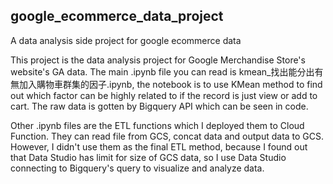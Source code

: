 ## google_ecommerce_data_project
A data analysis side project for google ecommerce data

This project is the data analysis project for Google Merchandise Store's website's GA data.
The main .ipynb file you can read is kmean_找出能分出有無加入購物車群集的因子.ipynb, 
the notebook is to use KMean method to find out which factor can be highly related to if the record is just view or add to cart.
The raw data is gotten by Bigquery API which can be seen in code.

Other .ipynb files are the ETL functions which I deployed them to Cloud Function.
They can read file from GCS, concat data and output data to GCS.
However, I didn't use them as the final ETL method, because I found out that Data Studio has limit for size of GCS data,
so I use Data Studio connecting to Bigquery's query to visualize and analyze data.
